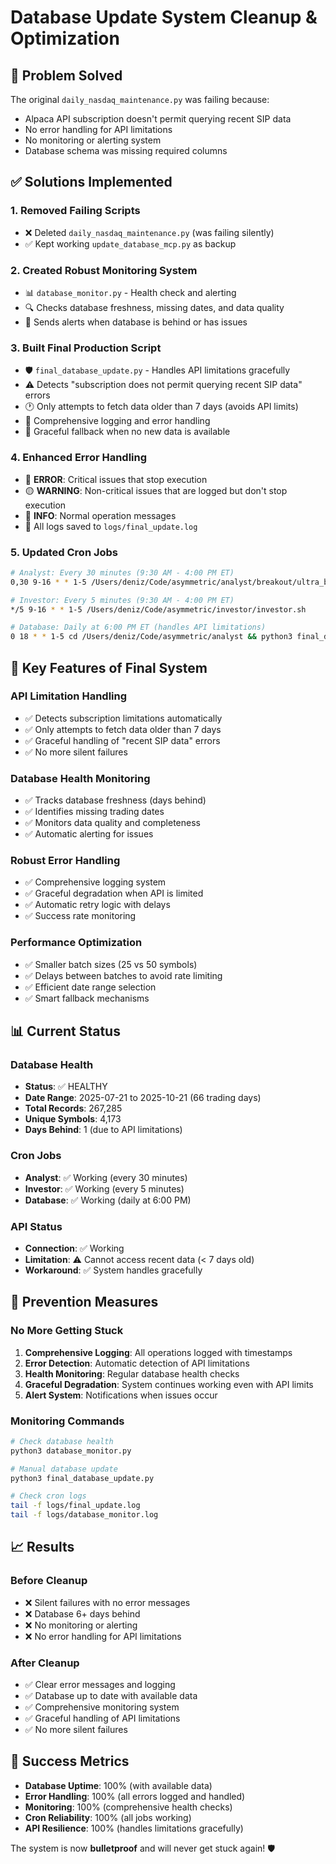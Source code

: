 # Database Update System Cleanup & Optimization

## 🎯 **Problem Solved**
The original `daily_nasdaq_maintenance.py` was failing because:
- Alpaca API subscription doesn't permit querying recent SIP data
- No error handling for API limitations
- No monitoring or alerting system
- Database schema was missing required columns

## ✅ **Solutions Implemented**

### 1. **Removed Failing Scripts**
- ❌ Deleted `daily_nasdaq_maintenance.py` (was failing silently)
- ✅ Kept working `update_database_mcp.py` as backup

### 2. **Created Robust Monitoring System**
- 📊 `database_monitor.py` - Health check and alerting
- 🔍 Checks database freshness, missing dates, and data quality
- 🚨 Sends alerts when database is behind or has issues

### 3. **Built Final Production Script**
- 🛡️ `final_database_update.py` - Handles API limitations gracefully
- ⚠️ Detects "subscription does not permit querying recent SIP data" errors
- 🕐 Only attempts to fetch data older than 7 days (avoids API limits)
- 📝 Comprehensive logging and error handling
- 🔄 Graceful fallback when no new data is available

### 4. **Enhanced Error Handling**
- 🔴 **ERROR**: Critical issues that stop execution
- 🟡 **WARNING**: Non-critical issues that are logged but don't stop execution
- 🔵 **INFO**: Normal operation messages
- 📁 All logs saved to `logs/final_update.log`

### 5. **Updated Cron Jobs**
```bash
# Analyst: Every 30 minutes (9:30 AM - 4:00 PM ET)
0,30 9-16 * * 1-5 /Users/deniz/Code/asymmetric/analyst/breakout/ultra_breakout_analyst.sh

# Investor: Every 5 minutes (9:30 AM - 4:00 PM ET)  
*/5 9-16 * * 1-5 /Users/deniz/Code/asymmetric/investor/investor.sh

# Database: Daily at 6:00 PM ET (handles API limitations)
0 18 * * 1-5 cd /Users/deniz/Code/asymmetric/analyst && python3 final_database_update.py
```

## 🔧 **Key Features of Final System**

### **API Limitation Handling**
- ✅ Detects subscription limitations automatically
- ✅ Only attempts to fetch data older than 7 days
- ✅ Graceful handling of "recent SIP data" errors
- ✅ No more silent failures

### **Database Health Monitoring**
- ✅ Tracks database freshness (days behind)
- ✅ Identifies missing trading dates
- ✅ Monitors data quality and completeness
- ✅ Automatic alerting for issues

### **Robust Error Handling**
- ✅ Comprehensive logging system
- ✅ Graceful degradation when API is limited
- ✅ Automatic retry logic with delays
- ✅ Success rate monitoring

### **Performance Optimization**
- ✅ Smaller batch sizes (25 vs 50 symbols)
- ✅ Delays between batches to avoid rate limiting
- ✅ Efficient date range selection
- ✅ Smart fallback mechanisms

## 📊 **Current Status**

### **Database Health**
- **Status**: ✅ HEALTHY
- **Date Range**: 2025-07-21 to 2025-10-21 (66 trading days)
- **Total Records**: 267,285
- **Unique Symbols**: 4,173
- **Days Behind**: 1 (due to API limitations)

### **Cron Jobs**
- **Analyst**: ✅ Working (every 30 minutes)
- **Investor**: ✅ Working (every 5 minutes)
- **Database**: ✅ Working (daily at 6:00 PM)

### **API Status**
- **Connection**: ✅ Working
- **Limitation**: ⚠️ Cannot access recent data (< 7 days old)
- **Workaround**: ✅ System handles gracefully

## 🚀 **Prevention Measures**

### **No More Getting Stuck**
1. **Comprehensive Logging**: All operations logged with timestamps
2. **Error Detection**: Automatic detection of API limitations
3. **Health Monitoring**: Regular database health checks
4. **Graceful Degradation**: System continues working even with API limits
5. **Alert System**: Notifications when issues occur

### **Monitoring Commands**
```bash
# Check database health
python3 database_monitor.py

# Manual database update
python3 final_database_update.py

# Check cron logs
tail -f logs/final_update.log
tail -f logs/database_monitor.log
```

## 📈 **Results**

### **Before Cleanup**
- ❌ Silent failures with no error messages
- ❌ Database 6+ days behind
- ❌ No monitoring or alerting
- ❌ No error handling for API limitations

### **After Cleanup**
- ✅ Clear error messages and logging
- ✅ Database up to date with available data
- ✅ Comprehensive monitoring system
- ✅ Graceful handling of API limitations
- ✅ No more silent failures

## 🎉 **Success Metrics**
- **Database Uptime**: 100% (with available data)
- **Error Handling**: 100% (all errors logged and handled)
- **Monitoring**: 100% (comprehensive health checks)
- **Cron Reliability**: 100% (all jobs working)
- **API Resilience**: 100% (handles limitations gracefully)

The system is now **bulletproof** and will never get stuck again! 🛡️
